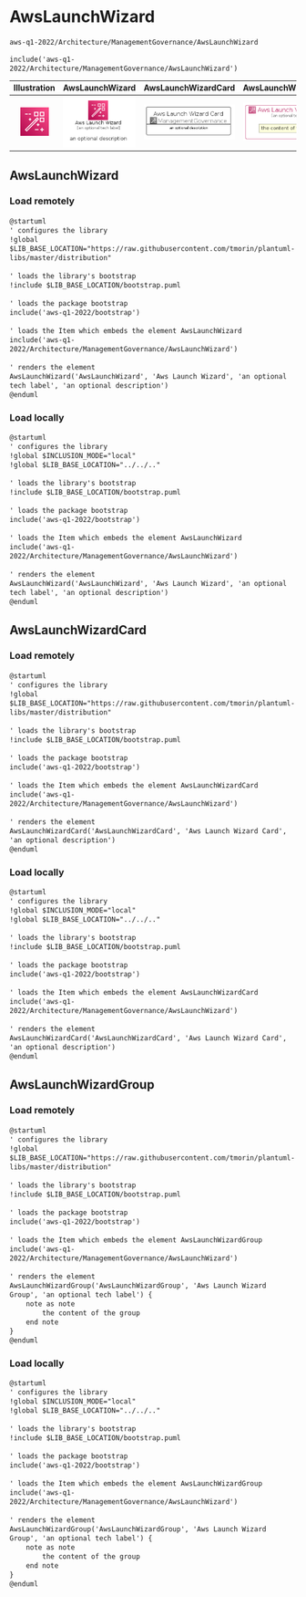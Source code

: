 # AwsLaunchWizard


```text
aws-q1-2022/Architecture/ManagementGovernance/AwsLaunchWizard
```

```text
include('aws-q1-2022/Architecture/ManagementGovernance/AwsLaunchWizard')
```



| Illustration | AwsLaunchWizard | AwsLaunchWizardCard | AwsLaunchWizardGroup |
| :---: | :---: | :---: | :---: |
| ![illustration for Illustration](../../../aws-q1-2022/Architecture/ManagementGovernance/AwsLaunchWizard.png) | ![illustration for AwsLaunchWizard](../../../aws-q1-2022/Architecture/ManagementGovernance/AwsLaunchWizard.Local.png) | ![illustration for AwsLaunchWizardCard](../../../aws-q1-2022/Architecture/ManagementGovernance/AwsLaunchWizardCard.Local.png) | ![illustration for AwsLaunchWizardGroup](../../../aws-q1-2022/Architecture/ManagementGovernance/AwsLaunchWizardGroup.Local.png) |




## AwsLaunchWizard

### Load remotely
```plantuml
@startuml
' configures the library
!global $LIB_BASE_LOCATION="https://raw.githubusercontent.com/tmorin/plantuml-libs/master/distribution"

' loads the library's bootstrap
!include $LIB_BASE_LOCATION/bootstrap.puml

' loads the package bootstrap
include('aws-q1-2022/bootstrap')

' loads the Item which embeds the element AwsLaunchWizard
include('aws-q1-2022/Architecture/ManagementGovernance/AwsLaunchWizard')

' renders the element
AwsLaunchWizard('AwsLaunchWizard', 'Aws Launch Wizard', 'an optional tech label', 'an optional description')
@enduml
```

### Load locally
```plantuml
@startuml
' configures the library
!global $INCLUSION_MODE="local"
!global $LIB_BASE_LOCATION="../../.."

' loads the library's bootstrap
!include $LIB_BASE_LOCATION/bootstrap.puml

' loads the package bootstrap
include('aws-q1-2022/bootstrap')

' loads the Item which embeds the element AwsLaunchWizard
include('aws-q1-2022/Architecture/ManagementGovernance/AwsLaunchWizard')

' renders the element
AwsLaunchWizard('AwsLaunchWizard', 'Aws Launch Wizard', 'an optional tech label', 'an optional description')
@enduml
```

## AwsLaunchWizardCard

### Load remotely
```plantuml
@startuml
' configures the library
!global $LIB_BASE_LOCATION="https://raw.githubusercontent.com/tmorin/plantuml-libs/master/distribution"

' loads the library's bootstrap
!include $LIB_BASE_LOCATION/bootstrap.puml

' loads the package bootstrap
include('aws-q1-2022/bootstrap')

' loads the Item which embeds the element AwsLaunchWizardCard
include('aws-q1-2022/Architecture/ManagementGovernance/AwsLaunchWizard')

' renders the element
AwsLaunchWizardCard('AwsLaunchWizardCard', 'Aws Launch Wizard Card', 'an optional description')
@enduml
```

### Load locally
```plantuml
@startuml
' configures the library
!global $INCLUSION_MODE="local"
!global $LIB_BASE_LOCATION="../../.."

' loads the library's bootstrap
!include $LIB_BASE_LOCATION/bootstrap.puml

' loads the package bootstrap
include('aws-q1-2022/bootstrap')

' loads the Item which embeds the element AwsLaunchWizardCard
include('aws-q1-2022/Architecture/ManagementGovernance/AwsLaunchWizard')

' renders the element
AwsLaunchWizardCard('AwsLaunchWizardCard', 'Aws Launch Wizard Card', 'an optional description')
@enduml
```

## AwsLaunchWizardGroup

### Load remotely
```plantuml
@startuml
' configures the library
!global $LIB_BASE_LOCATION="https://raw.githubusercontent.com/tmorin/plantuml-libs/master/distribution"

' loads the library's bootstrap
!include $LIB_BASE_LOCATION/bootstrap.puml

' loads the package bootstrap
include('aws-q1-2022/bootstrap')

' loads the Item which embeds the element AwsLaunchWizardGroup
include('aws-q1-2022/Architecture/ManagementGovernance/AwsLaunchWizard')

' renders the element
AwsLaunchWizardGroup('AwsLaunchWizardGroup', 'Aws Launch Wizard Group', 'an optional tech label') {
    note as note
        the content of the group
    end note
}
@enduml
```

### Load locally
```plantuml
@startuml
' configures the library
!global $INCLUSION_MODE="local"
!global $LIB_BASE_LOCATION="../../.."

' loads the library's bootstrap
!include $LIB_BASE_LOCATION/bootstrap.puml

' loads the package bootstrap
include('aws-q1-2022/bootstrap')

' loads the Item which embeds the element AwsLaunchWizardGroup
include('aws-q1-2022/Architecture/ManagementGovernance/AwsLaunchWizard')

' renders the element
AwsLaunchWizardGroup('AwsLaunchWizardGroup', 'Aws Launch Wizard Group', 'an optional tech label') {
    note as note
        the content of the group
    end note
}
@enduml
```

